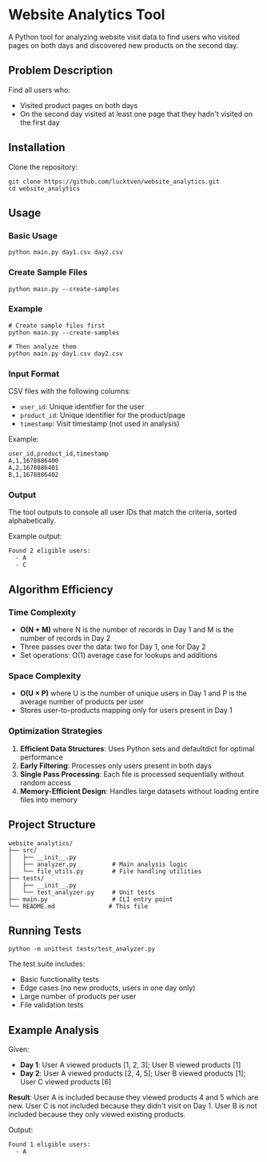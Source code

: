 # Website Analytics Tool

A Python tool for analyzing website visit data to find users who visited pages on both days and discovered new products on the second day.

## Problem Description

Find all users who:
- Visited product pages on both days
- On the second day visited at least one page that they hadn't visited on the first day

## Installation

Clone the repository:
```
git clone https://github.com/lucktven/website_analytics.git
cd website_analytics
```

## Usage

### Basic Usage
```
python main.py day1.csv day2.csv
```

### Create Sample Files
```
python main.py --create-samples
```

### Example
```
# Create sample files first
python main.py --create-samples

# Then analyze them
python main.py day1.csv day2.csv
```

### Input Format

CSV files with the following columns:
- `user_id`: Unique identifier for the user
- `product_id`: Unique identifier for the product/page  
- `timestamp`: Visit timestamp (not used in analysis)

Example:
```
user_id,product_id,timestamp
A,1,1678886400
A,2,1678886401
B,1,1678886402
```

### Output

The tool outputs to console all user IDs that match the criteria, sorted alphabetically.

Example output:
```
Found 2 eligible users:
  - A
  - C
```

## Algorithm Efficiency

### Time Complexity
- **O(N + M)** where N is the number of records in Day 1 and M is the number of records in Day 2
- Three passes over the data: two for Day 1, one for Day 2
- Set operations: O(1) average case for lookups and additions

### Space Complexity
- **O(U × P)** where U is the number of unique users in Day 1 and P is the average number of products per user
- Stores user-to-products mapping only for users present in Day 1

### Optimization Strategies
1. **Efficient Data Structures**: Uses Python sets and defaultdict for optimal performance
2. **Early Filtering**: Processes only users present in both days
3. **Single Pass Processing**: Each file is processed sequentially without random access
4. **Memory-Efficient Design**: Handles large datasets without loading entire files into memory

## Project Structure

```
website_analytics/
├── src/
│   ├── __init__.py
│   ├── analyzer.py          # Main analysis logic
│   └── file_utils.py        # File handling utilities
├── tests/
│   ├── __init__.py
│   └── test_analyzer.py     # Unit tests
├── main.py                  # CLI entry point
└── README.md               # This file
```

## Running Tests

```
python -m unittest tests/test_analyzer.py
```

The test suite includes:
- Basic functionality tests
- Edge cases (no new products, users in one day only)
- Large number of products per user
- File validation tests

## Example Analysis

Given:
- **Day 1**: User A viewed products [1, 2, 3]; User B viewed products [1]
- **Day 2**: User A viewed products [2, 4, 5]; User B viewed products [1]; User C viewed products [6]

**Result**: User A is included because they viewed products 4 and 5 which are new. User C is not included because they didn't visit on Day 1. User B is not included because they only viewed existing products.

Output:
```
Found 1 eligible users:
  - A
```
